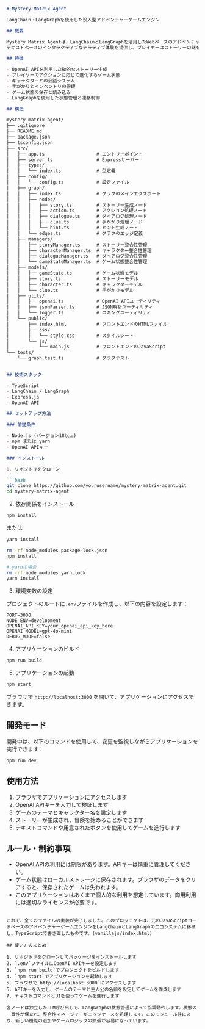 

```markdown
# Mystery Matrix Agent

LangChain・LangGraphを使用した没入型アドベンチャーゲームエンジン

## 概要

Mystery Matrix Agentは、LangChainとLangGraphを活用したWebベースのアドベンチャーゲームエンジンです。
テキストベースのインタラクティブなナラティブ体験を提供し、プレイヤーはストーリーの謎を解き明かすために手がかりを集め、キャラクターと対話し、様々なアクションを実行することができます。

## 特徴

- OpenAI APIを利用した動的なストーリー生成
- プレイヤーのアクションに応じて進化するゲーム状態
- キャラクターとの会話システム
- 手がかりとインベントリの管理
- ゲーム状態の保存と読み込み
- LangGraphを使用した状態管理と遷移制御

## 構造

mystery-matrix-agent/
├── .gitignore
├── README.md
├── package.json
├── tsconfig.json
├── src/
│   ├── app.ts                   # エントリーポイント
│   ├── server.ts                # Expressサーバー
│   ├── types/
│   │   └── index.ts             # 型定義
│   ├── config/
│   │   └── config.ts            # 設定ファイル
│   ├── graph/
│   │   ├── index.ts             # グラフのメインエクスポート
│   │   ├── nodes/
│   │   │   ├── story.ts         # ストーリー生成ノード
│   │   │   ├── action.ts        # アクション処理ノード
│   │   │   ├── dialogue.ts      # ダイアログ処理ノード
│   │   │   ├── clue.ts          # 手がかり処理ノード
│   │   │   └── hint.ts          # ヒント生成ノード
│   │   └── edges.ts             # グラフのエッジ定義
│   ├── managers/
│   │   ├── storyManager.ts      # ストーリー整合性管理
│   │   ├── characterManager.ts  # キャラクター整合性管理
│   │   ├── dialogueManager.ts   # ダイアログ整合性管理
│   │   └── gameStateManager.ts  # ゲーム状態整合性管理
│   ├── models/
│   │   ├── gameState.ts         # ゲーム状態モデル
│   │   ├── story.ts             # ストーリーモデル
│   │   ├── character.ts         # キャラクターモデル
│   │   └── clue.ts              # 手がかりモデル
│   ├── utils/
│   │   ├── openai.ts            # OpenAI APIユーティリティ
│   │   ├── jsonParser.ts        # JSON解析ユーティリティ
│   │   └── logger.ts            # ロギングユーティリティ
│   └── public/
│       ├── index.html           # フロントエンドのHTMLファイル
│       ├── css/
│       │   └── style.css        # スタイルシート
│       └── js/
│           └── main.js          # フロントエンドのJavaScript
└── tests/
    └── graph.test.ts            # グラフテスト


## 技術スタック

- TypeScript
- LangChain / LangGraph
- Express.js
- OpenAI API

## セットアップ方法

### 前提条件

- Node.js (バージョン18以上)
- npm または yarn
- OpenAI APIキー

### インストール

1. リポジトリをクローン

```bash
git clone https://github.com/yourusername/mystery-matrix-agent.git
cd mystery-matrix-agent
```

2. 依存関係をインストール

```bash
npm install
```

または

```bash
yarn install
```

```bash
rm -rf node_modules package-lock.json
npm install

# yarnの場合
rm -rf node_modules yarn.lock
yarn install
```


3. 環境変数の設定

プロジェクトのルートに`.env`ファイルを作成し、以下の内容を設定します：

```
PORT=3000
NODE_ENV=development
OPENAI_API_KEY=your_openai_api_key_here
OPENAI_MODEL=gpt-4o-mini
DEBUG_MODE=false
```

4. アプリケーションのビルド

```bash
npm run build
```

5. アプリケーションの起動

```bash
npm start
```

ブラウザで `http://localhost:3000` を開いて、アプリケーションにアクセスできます。

## 開発モード

開発中は、以下のコマンドを使用して、変更を監視しながらアプリケーションを実行できます：

```bash
npm run dev
```

## 使用方法

1. ブラウザでアプリケーションにアクセスします
2. OpenAI APIキーを入力して検証します
3. ゲームのテーマとキャラクター名を設定します
4. ストーリーが生成され、冒険を始めることができます
5. テキストコマンドや用意されたボタンを使用してゲームを進行します

## ルール・制約事項

- OpenAI APIの利用には制限があります。APIキーは慎重に管理してください。
- ゲーム状態はローカルストレージに保存されます。ブラウザのデータをクリアすると、保存されたゲームは失われます。
- このアプリケーションはあくまで個人的な利用を想定しています。商用利用には適切なライセンスが必要です。


```

これで、全てのファイルの実装が完了しました。このプロジェクトは、元のJavaScriptコードベースのアドベンチャーゲームエンジンをLangChainとLangGraphのエコシステムに移植し、TypeScriptで書き直したものです。(vanillajs/index.html)

## 使い方のまとめ

1. リポジトリをクローンしてパッケージをインストールします
2. `.env`ファイルにOpenAI APIキーを設定します
3. `npm run build`でプロジェクトをビルドします
4. `npm start`でアプリケーションを起動します
5. ブラウザで`http://localhost:3000`にアクセスします
6. APIキーを入力し、ゲームのテーマと主人公の名前を設定してゲームを作成します
7. テキストコマンドとUIを使ってゲームを進行します

各ノードは独立したLLM呼び出しで、LangGraphの状態管理によって協調動作します。状態の一貫性が保たれ、整合性マネージャーがエッジケースを処理します。このモジュール性により、新しい機能の追加やゲームロジックの拡張が容易になっています。